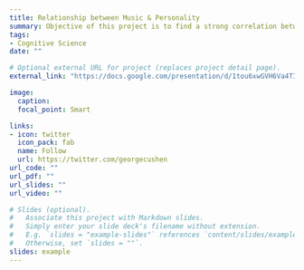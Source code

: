 ```yaml
---
title: Relationship between Music & Personality
summary: Objective of this project is to find a strong correlation between personality of an individual and their music preferences.
tags:
- Cognitive Science
date: ""

# Optional external URL for project (replaces project detail page).
external_link: "https://docs.google.com/presentation/d/1tou6xwGVH6Va4TIBom4ufkPTc-xXmhdR3pezi9bAXcs/edit?usp=sharing"

image:
  caption: 
  focal_point: Smart

links:
- icon: twitter
  icon_pack: fab
  name: Follow
  url: https://twitter.com/georgecushen
url_code: ""
url_pdf: ""
url_slides: ""
url_video: ""

# Slides (optional).
#   Associate this project with Markdown slides.
#   Simply enter your slide deck's filename without extension.
#   E.g. `slides = "example-slides"` references `content/slides/example-slides.md`.
#   Otherwise, set `slides = ""`.
slides: example
---
```

